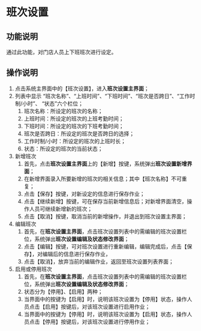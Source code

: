 # 班次设置

## 功能说明

通过此功能，对门店人员上下班班次进行设定。

## 操作说明

1.	点击系统主界面中的【班次设置】，进入**班次设置主界面**；
2.	列表中显示 “班次名称”、“上班时间”、“下班时间”、“班次是否跨日”、“工作时制/小时”、 “状态”六个栏位；
    1.	班次名称：所设定的班次的名称；
    2.	上班时间：所设定的班次的上班考勤时间；
    3.	下班时间：所设定的班次的下班考勤时间；
    4.	班次是否跨日：所设定的班次是否跨日的选择；
    5.	工作时制/小时：所设定的班次的上班时长；
    6.	状态：所设定的班次的当前状态；
3.	新增班次
    1.	首先，点击**班次设置主界面**上的【新增】按键，系统弹出**班次设置新增界面**；
    2.	在新增界面录入所要新增的班次的相关信息；其中【班次名称】不可重复；
    3.	点击【保存】按键，对新设定的信息进行保存作业；
    4.	点击【继续新增】按键，可在保存当前新增信息后；对新增界面清空，操作人员可继续新增新的班次；
    5.	点击【取消】按键，取消当前的新增操作，并退出到班次设置主界面；
4.	编辑班次
    1.	首先，在**班次设置主界面**，点击班次设置列表中的需编辑的班次设置栏位，系统弹出**班次设置编辑及状态修改界面**；
    2.	点击【编辑】按键，可对班次设置进行重新编辑，编辑完成后，点击【保存】，对编辑后的信息进行保存作业，
    3.	点击【取消】，放弃当前的编辑作业，返回至班次设置列表界面；
5.	启用或停用班次
    1.	首先，在**班次设置主界面**，点击班次设置列表中的需编辑的班次设置栏位，系统弹出**班次设置编辑及状态修改界面**；
    2.	状态分为【停用】、【启用】两种；
    3.	当界面中的按键为【启用】时，说明该班次设置为【停用】状态，操作人员点击【启用】按键后，对该班次设置进行启用作业；
    4.	当界面中的按键为【停用】时，说明该班次设置为【启用】状态，操作人员点击【停用】按键后，对该班次设置进行停用作业；
